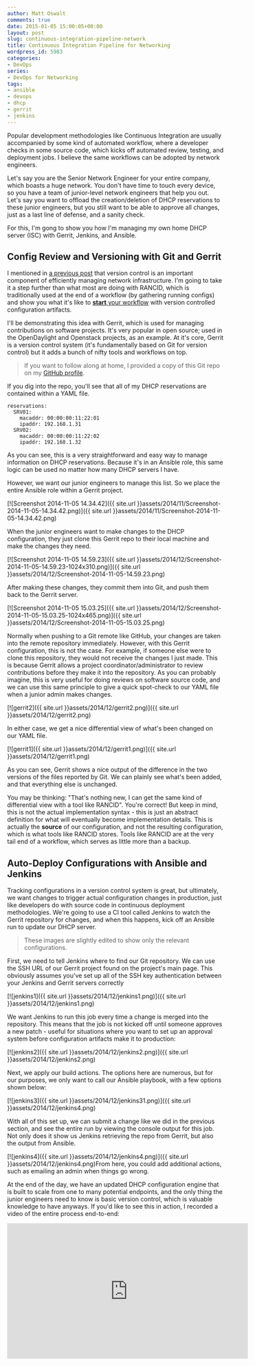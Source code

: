 ```yaml
---
author: Matt Oswalt
comments: true
date: 2015-01-05 15:00:05+00:00
layout: post
slug: continuous-integration-pipeline-network
title: Continuous Integration Pipeline for Networking
wordpress_id: 5983
categories:
- DevOps
series:
- DevOps for Networking
tags:
- ansible
- devops
- dhcp
- gerrit
- jenkins
---
```


Popular development methodologies like Continuous Integration are usually accompanied by some kind of automated workflow, where a developer checks in some source code, which kicks off automated review, testing, and deployment jobs. I believe the same workflows can be adopted by network engineers.

Let's say you are the Senior Network Engineer for your entire company, which boasts a huge network. You don't have time to touch every device, so you have a team of junior-level network engineers that help you out. Let's say you want to offload the creation/deletion of DHCP reservations to these junior engineers, but you still want to be able to approve all changes, just as a last line of defense, and a sanity check.

For this, I'm gong to show you how I'm managing my own home DHCP server (ISC) with Gerrit, Jenkins, and Ansible.

## Config Review and Versioning with Git and Gerrit

I mentioned in [a previous post](https://keepingitclassless.net/2014/10/five-dev-tools-network-engineers/) that version control is an important component of efficiently managing network infrastructure. I'm going to take it a step further than what most are doing with RANCID, which is traditionally used at the end of a workflow (by gathering running configs) and show you what it's like to [**start** your workflow](https://keepingitclassless.net/2014/11/source-driven-configuration-netops/) with version controlled configuration artifacts.

I'll be demonstrating this idea with Gerrit, which is used for managing contributions on software projects. It's very popular in open source; used in the OpenDaylight and Openstack projects, as an example. At it's core, Gerrit is a version control system (it's fundamentally based on Git for version control) but it adds a bunch of nifty tools and workflows on top.

> If you want to follow along at home, I provided a copy of this Git repo on my [GitHub profile](https://github.com/Mierdin/ansible-role-iscdhcp).

If you dig into the repo, you'll see that all of my DHCP reservations are contained within a YAML file.
    
    reservations:
      SRV01:
        macaddr: 00:00:00:11:22:01
        ipaddr: 192.168.1.31  
      SRV02:
        macaddr: 00:00:00:11:22:02
        ipaddr: 192.168.1.32

As you can see, this is a very straightforward and easy way to manage information on DHCP reservations. Because it's in an Ansible role, this same logic can be used no matter how many DHCP servers I have.

However, we want our junior engineers to manage this list. So we place the entire Ansible role within a Gerrit project.

[![Screenshot 2014-11-05 14.34.42]({{ site.url }}assets/2014/11/Screenshot-2014-11-05-14.34.42.png)]({{ site.url }}assets/2014/11/Screenshot-2014-11-05-14.34.42.png)

When the junior engineers want to make changes to the DHCP configuration, they just clone this Gerrit repo to their local machine and make the changes they need.

[![Screenshot 2014-11-05 14.59.23]({{ site.url }}assets/2014/12/Screenshot-2014-11-05-14.59.23-1024x310.png)]({{ site.url }}assets/2014/12/Screenshot-2014-11-05-14.59.23.png)

After making these changes, they commit them into Git, and push them back to the Gerrit server.

[![Screenshot 2014-11-05 15.03.25]({{ site.url }}assets/2014/12/Screenshot-2014-11-05-15.03.25-1024x465.png)]({{ site.url }}assets/2014/12/Screenshot-2014-11-05-15.03.25.png)

Normally when pushing to a Git remote like GitHub, your changes are taken into the remote repository immediately. However, with this Gerrit configuration, this is not the case. For example, if someone else were to clone this repository, they would not receive the changes I just made. This is because Gerrit allows a project coordinator/administrator to review contributions before they make it into the repository. As you can probably imagine, this is very useful for doing reviews on software source code, and we can use this same principle to give a quick spot-check to our YAML file when a junior admin makes changes.

[![gerrit2]({{ site.url }}assets/2014/12/gerrit2.png)]({{ site.url }}assets/2014/12/gerrit2.png)

In either case, we get a nice differential view of what's been changed on our YAML file.

[![gerrit1]({{ site.url }}assets/2014/12/gerrit1.png)]({{ site.url }}assets/2014/12/gerrit1.png)

As you can see, Gerrit shows a nice output of the difference in the two versions of the files reported by Git. We can plainly see what's been added, and that everything else is unchanged.

You may be thinking: "That's nothing new, I can get the same kind of differential view with a tool like RANCID". You're correct! But keep in mind, this is not the actual implementation syntax - this is just an abstract definition for what will eventually become implementation details. This is actually the **source** of our configuration, and not the resulting configuration, which is what tools like RANCID stores. Tools like RANCID are at the very tail end of a workflow, which serves as little more than a backup.

## Auto-Deploy Configurations with Ansible and Jenkins

Tracking configurations in a version control system is great, but ultimately, we want changes to trigger actual configuration changes in production, just like developers do with source code in continuous deployment methodologies. We're going to use a CI tool called Jenkins to watch the Gerrit repository for changes, and when this happens, kick off an Ansible run to update our DHCP server.

> These images are slightly edited to show only the relevant configurations.

First, we need to tell Jenkins where to find our Git repository. We can use the SSH URL of our Gerrit project found on the project's main page. This obviously assumes you've set up all of the SSH key authentication between your Jenkins and Gerrit servers correctly

[![jenkins1]({{ site.url }}assets/2014/12/jenkins1.png)]({{ site.url }}assets/2014/12/jenkins1.png)

We want Jenkins to run this job every time a change is merged into the repository. This means that the job is not kicked off until someone approves a new patch - useful for situations where you want to set up an approval system before configuration artifacts make it to production:

[![jenkins2]({{ site.url }}assets/2014/12/jenkins2.png)]({{ site.url }}assets/2014/12/jenkins2.png)

Next, we apply our build actions. The options here are numerous, but for our purposes, we only want to call our Ansible playbook, with a few options shown below:

[![jenkins3]({{ site.url }}assets/2014/12/jenkins31.png)]({{ site.url }}assets/2014/12/jenkins4.png)

With all of this set up, we can submit a change like we did in the previous section, and see the entire run by viewing the console output for this job. Not only does it show us Jenkins retrieving the repo from Gerrit, but also the output from Ansible.

[![jenkins4]({{ site.url }}assets/2014/12/jenkins4.png)]({{ site.url }}assets/2014/12/jenkins4.png)From here, you could add additional actions, such as emailing an admin when things go wrong.

At the end of the day, we have an updated DHCP configuration engine that is built to scale from one to many potential endpoints, and the only thing the junior engineers need to know is basic version control, which is valuable knowledge to have anyways. If you'd like to see this in action, I recorded a video of the entire process end-to-end:

<div style="text-align: center"><iframe width="560" height="315" src="https://www.youtube.com/embed/o1azz174wgw" frameborder="0" allowfullscreen></iframe></div>
